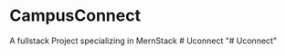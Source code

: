 # CampusConnect
A fullstack Project specializing in MernStack
#   U c o n n e c t  
 "# Uconnect" 
